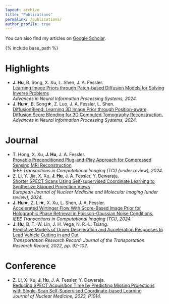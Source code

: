 ```yaml
---
layout: archive
title: "Publications"
permalink: /publications/
author_profile: true
---
```


  You can also find my articles on [Google Scholar](https://scholar.google.com/citations?view_op=list_works&hl=en&user=0x7MxrkAAAAJ).
  
{% include base_path %}

<b>Highlights</b>
======
* <b>J. Hu</b>, B. Song, X. Xu, L. Shen, J. A. Fessler. <br>[Learning Image Priors through Patch-based Diffusion Models for Solving Inverse Problems](https://arxiv.org/abs/2406.02462)<br><em> Advances in Neural Information Processing Systems, 2024.</em>
* <b>J. Hu&#9733;</b>, B. Song&#9733;, Z. Luo, J. A. Fessler, L. Shen. <br>[DiffusionBlend: Learning 3D Image Prior through Position-aware Diffusion Score Blending for 3D Computed Tomography Reconstruction.](https://arxiv.org/abs/2406.10211)<br><em>Advances in Neural Information Processing Systems, 2024.</em>

<b>Journal</b>
======
* T. Hong, X. Xu, <b>J. Hu</b>, J. A. Fessler. <br>[Provable Preconditioned Plug-and-Play Approach for Compressed Sensing MRI Reconstruction](https://arxiv.org/abs/2405.03854)<br><em> IEEE Transactions in Computational Imaging (TCI) (under review), 2024.</em>
* Z. Li, Y. Jia, X. Xu, <b>J. Hu</b>, J. A. Fessler, Y. Dewaraja. <br>[Shorter SPECT Scans Using Self-supervised Coordinate Learning to Synthesize Skipped Projection Views](https://arxiv.org/abs/2406.18840)<br><em> European Journal of Nuclear Medicine and Molecular Imaging (under review), 2024.</em>
* <b>J. Hu&#9733;</b>, Z. Li&#9733;, X. Xu, L. Shen, J. A. Fessler. <br>[Accelerated Wirtinger Flow With Score-Based Image Prior for Holographic Phase Retrieval in Poisson-Gaussian Noise Conditions.](https://ieeexplore.ieee.org/document/10695090)<br><em>IEEE Transactions in Computational Imaging (TCI), 2024.</em>
* <b>J. Hu</b>, B. T.-W. Lin, J. H. Vega, N. R.-L. Tsiang. <br>[Predictive Models of Driver Deceleration and Acceleration Responses to Lead Vehicle Cutting in and Out](https://journals.sagepub.com/doi/full/10.1177/03611981221128277)<br><em> Transportation Research Record: Journal of the Transportation Research Record, 2022, pp. 92-102.</em>



<b>Conference</b>
======

* Z. Li, X. Xu, <b>J. Hu</b>, J. A. Fessler, Y. Dewaraja. <br>[Reducing SPECT Acquisition Time by Predicting Missing Projections with Single-Scan Self-Supervised Coordinate-based Learning](https://jnm.snmjournals.org/content/64/supplement_1/P1014.abstract)<br><em> Journal of Nuclear Medicine, 2023, P1014.</em>



